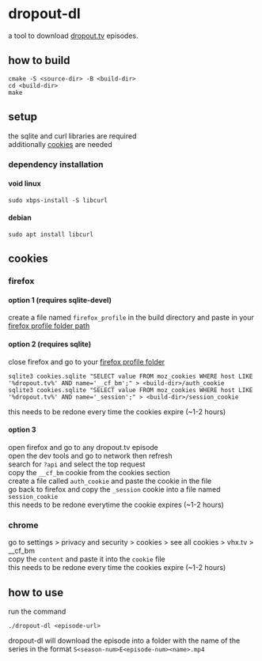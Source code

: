 # dropout-dl
a tool to download [dropout.tv](dropout.tv) episodes.


## how to build
```
cmake -S <source-dir> -B <build-dir>
cd <build-dir>
make
```

## setup
the sqlite and curl libraries are required \
additionally [cookies](#cookies) are needed

### dependency installation
#### void linux
```
sudo xbps-install -S libcurl
```

#### debian
```
sudo apt install libcurl
```

## cookies
### firefox
#### option 1 (requires sqlite-devel)
create a file named `firefox_profile` in the build directory and paste in your [firefox profile folder path](https://support.mozilla.org/en-US/kb/profiles-where-firefox-stores-user-data)
#### option 2 (requires sqlite)
close firefox and go to your [firefox profile folder](https://support.mozilla.org/en-US/kb/profiles-where-firefox-stores-user-data)
```
sqlite3 cookies.sqlite "SELECT value FROM moz_cookies WHERE host LIKE '%dropout.tv%' AND name='__cf_bm';" > <build-dir>/auth_cookie
sqlite3 cookies.sqlite "SELECT value FROM moz_cookies WHERE host LIKE '%dropout.tv%' AND name='_session';" > <build-dir>/session_cookie
```
this needs to be redone every time the cookies expire (~1-2 hours)
#### option 3
open firefox and go to any dropout.tv episode \
open the dev tools and go to network then refresh \
search for `?api` and select the top request \
copy the `__cf_bm` cookie from the cookies section \
create a file called `auth_cookie` and paste the cookie in the file \
go back to firefox and copy the `_session` cookie into a file named `session_cookie` \
this needs to be redone everytime the cookie expires (~1-2 hours)
### chrome
go to settings > privacy and security > cookies > see all cookies > vhx.tv > __cf_bm \
copy the `content` and paste it into the `cookie` file \
this needs to be redone every time the cookies expire (~1-2 hours)

## how to use
run the command
```
./dropout-dl <episode-url>
```
dropout-dl will download the episode into a folder with the name of the series in the format
`S<season-num>E<episode-num><name>.mp4`